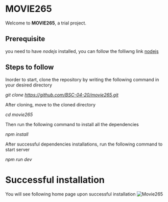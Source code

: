 # MOVIE265
Welcome to  **MOVIE265**, a trial project.

## Prerequisite
you need to have *nodejs* installed, you can follow the folliwng link [nodejs](https://nodejs.org/en/download/)

## Steps to follow
Inorder to start, clone the repository by writing the following command in your desired directory

*git clone https://github.com/BSC-04-20/movie265.git*

After cloning, move to the cloned directory

*cd movie265*

Then run the following command to install all the dependencies

*npm install*

After successful dependencies installations, run the following command to start server

*npm run dev*

# Successful installation
You will see following home page upon successful installation
![Movie265](public//movie265.png)